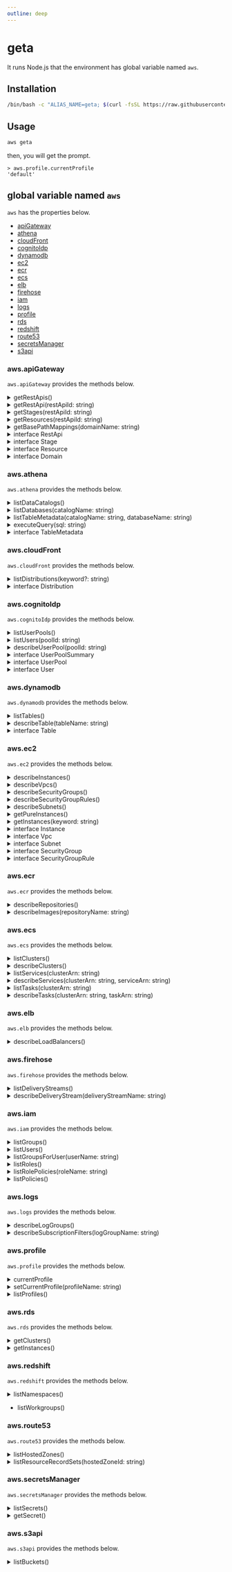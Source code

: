 ```yaml
---
outline: deep
---
```


# geta

It runs Node.js that the environment has global variable named `aws`.

## Installation

``` sh
/bin/bash -c "ALIAS_NAME=geta; $(curl -fsSL https://raw.githubusercontent.com/tomsdoo/aws-cli-alias/HEAD/install.sh)"
```

## Usage

``` sh
aws geta
```

then, you will get the prompt.

```
> aws.profile.currentProfile
'default'
```

## global variable named `aws`

`aws` has the properties below.

- [apiGateway](#aws-apigateway)
- [athena](#aws-athena)
- [cloudFront](#aws-cloudfront)
- [cognitoIdp](#aws-cognitoidp)
- [dynamodb](#aws-dynamodb)
- [ec2](#aws-ec2)
- [ecr](#aws-ecr)
- [ecs](#aws-ecs)
- [elb](#aws-elb)
- [firehose](#aws-firehose)
- [iam](#aws-iam)
- [logs](#aws-logs)
- [profile](#aws-profile)
- [rds](#aws-rds)
- [redshift](#aws-redshift)
- [route53](#aws-route53)
- [secretsManager](#aws-secretsmanager)
- [s3api](#aws-s3api)


### aws.apiGateway

`aws.apiGateway` provides the methods below.

<details><summary>getRestApis()</summary>

``` ts
getRestApis(): Promise<RestApi[]>
```

</details>

<details><summary>getRestApi(restApiId: string)</summary>

``` ts
getRestApi(restApiId: string): Promise<RestApi>
```

</details>

<details><summary>getStages(restApiId: string)</summary>

``` ts
getStages(restApiId: string): Promise<Stage[]>
```

</details>

<details><summary>getResources(restApiId: string)</summary>

``` ts
getResources(restApiId: string): Promise<Resource[]>
```

</details>

<details><summary>getBasePathMappings(domainName: string)</summary>

``` ts
getBasePathMappings(domainName: string): Promise<{
  basePath: string;
  restApiId: string;
  stage: string;
}[]>
```

</details>

<details><summary>interface RestApi</summary>

``` ts
interface RestApi {
  id: string;
  name: string;
  createdDate: string;
  version: string;
  apiKeySource: string;
  endpointConfiguration: {};
  tags: {};
  disableExecuteApiEndpoint: boolean;
  rootResourceId: string;
  consoleUrl: string;
  getStages: () => Promise<Stage[]>;
  getResources() => Promise<Resource[]>;
}
```

</details>

<details><summary>interface Stage</summary>

``` ts
interface Stage {
  deploymentId: string;
  stageName: string;
  cacheClusterEnabled: boolean;
  cacheClusterStatus: string;
  createdDate: string;
  lastUpdatedDate: string;
}
```

</details>

<details><summary>interface Resource</summary>

``` ts
interface Resource {
  id: string;
  parentId: string;
  pathPart: string;
  path: string;
  resourceMethods?: Record<string, object>;
}
```

</details>

<details><summary>interface Domain</summary>

``` ts
interface Domain {
  domainName: string;
  domainNameArn: string;
  certificateUploadDate: string;
  regionalDomainName: string;
  regionalHostedZoneId: string;
  regionalCertificateArn: string;
  endpointConfiguration: {
    types: string[];
  };
  domainNameStatus: string;
  securityPolicy: string;
  tags: {};
  routingMode: string;
  consoleUrl: string;
  getBasePathMapping: () => Promise<{
    basePath: string;
    restApiId: string;
    stage: string;
  }[]>;
}
```

</details>

### aws.athena

`aws.athena` provides the methods below.

<details><summary>listDataCatalogs()</summary>

``` ts
listDataCatalogs(): Promise<{
  CatalogName: string;
  Type: stringl
  Status: string;
  listDatabases: () => Promise<{
    Name: string;
    listTableMetadata() => Promise<TableMetadata[]>
  }[]>
}[]>
```

</details>

<details><summary>listDatabases(catalogName: string)</summary>

``` ts
listDatabases(catalogName: string): Promise<{
  Name: string;
  listTableMetadata() => Promise<TableMetadata[]>;
}[]>
```

</details>

<details><summary>listTableMetadata(catalogName: string, databaseName: string)</summary>

``` ts
listTableMetadata(
  catalogName: string,
  databaseName: string
): Promise<TableMetadata[]>
```

</details>

<details><summary>executeQuery(sql: string)</summary>

``` ts
executeQuery(sql: string): Promise<Record<string, unknwon>[]>
```

</details>


<details><summary>interface TableMetadata</summary>

``` ts
interface TableMetadata {
  Name: string;
  CreateTime: string;
  TableType: string;
  Columns: {
    Name: string;
    Type: sting;
    Comment: string;
  }[];
  PartitionKeys: {
    Name: string;
    Type: string;
    Comment: string;
  }[];
  Parameters: {
    EXTERNAL: string;
    inputformat: string;
    location: string;
    outputformat: string;
  };
}
```

</details>

### aws.cloudFront

`aws.cloudFront` provides the methods below.

<details><summary>listDistributions(keyword?: string)</summary>

``` ts
listDistributions(keyword?: string): Promise<Distribution[]>
```

</details>

<details><summary>interface Distribution</summary>

``` ts
interface Distribution {
  Id: string;
  ARN: string;
  ETag: string;
  Status: string;
  LastModifiedTime: string;
  DomainName: string;
  Aliases: {
    Quantity: number;
    Items: 
  };
  Origins: {
    Quantity: number;
    Items: 
  };
  OriginGroups: {
    Quantity: number;
  };
  DefaultCacheBahavior: {
    TargetOriginId: string;
    TrustedSigners: {};
    TrustedKeyGroups: {};
    ViewerProtocolPolicy: string;
    AllowedMethods: {};
    SmoothStreaming: boolean;
    Compress: boolean;
    LambdaFunctionAssociations: {};
    FunctionAssociations: {};
    FieldLevelEncryptionId: string;
    GrpcConfig: {
      Enabled: boolean;
    };
    FormattedValues: {};
    MinTTL: number;
    DefaultTTL: number;
    MaxTTL: number;
  };
  CacheBehaviors: {};
  CustomErrorResponses: {};
  Comment: string;
  PriceClass: string;
  Enabled: boolean;
  ViewerCertificate: {
    CloudFrontDefaultCertificate: boolean;
    SSLSupportMethod: string;
    MinumunProtocolversion: string;
    CertificateSource: string;
  };
  Restrictions: {};
  WebACLId: string;
  HttpVersion: string;
  IsIPV6Enabled: boolean;
  Staging: boolean;
  ConnectionMode: string;
  consoleUrl: string;
  hasS3Origins: boolean;
  s3Origins: string[];
  s3Buckets: string[];
}
```

</details>

### aws.cognitoIdp

`aws.cognitoIdp` provides the methods below.

<details><summary>listUserPools()</summary>

``` ts
listUserPools(
  options?: { type: "array" | "map" | "object"; key: string | null }
): Promise<
  UserPoolSummary[] |
  Map<string, UserPoolSummary> |
  Record<string, UserPoolSummary>
>
```

</details>

<details><summary>listUsers(poolId: string)</summary>

``` ts
listUsers(
  poolId: string,
  options?: {
    email?: string;
    mergeAttributes?: boolean;
  },
): Promise<Uesr[]>
```

</details>

<details><summary>describeUserPool(poolId: string)</summary>

``` ts
describeUserPool(poolId: string): Promise<UserPool>
```

</details>

<details><summary>interface UserPoolSummary</summary>

``` ts
interface UserPoolSummary {
  Id: string;
  Name: string;
  LambdaConfig: Record<string, string>;
  LastModifiedDate: string;
  CreationDate: string;
  listUsers: (options?: {
    email?: string;
    mergeAttributes?: boolean;
  }) => Promise<User[]>;
}
```

</details>

<details><summary>interface UserPool</summary>

``` ts
interface UserPool {
  Id: string;
  Name: string;
  Policies: {
    PasswordPolicy?: {
      MinimumLength: number;
      RequireUpperCase: boolean;
      RequireLowercase: boolean;
      RequireNumbers: boolean;
      RequireSymbols: boolean;
      TemporaryPasswordValidityDays: number;
    };
    [key: string]: object:
  };
  DeletionProtection: string;
  LambdaConfig: Record<string, string>;
  LastModifiedDate: string;
  CreationDate: string;
  SchemaAttributes: {
    Name: string;
    AttributeDataType: string;
    DeveloperOnlyAttribute: boolean;
    Mutable: boolean;
    Required: boolean;
    StringAttributeConstrains: Record<string, string>;
    NumberAttributeConstraints: Record<string, string>;
  }[];
  AutoVerifiedAttributes: string[];
  UsernameAttributes: string[];
  SmsVerificationMessage: string;
  EmailVerificationMessage: string;
  EmailVerificationSubject: string;
  VerificationMessageTemplate: {
    SmsMessage: string;
    EmailMessage: string;
    EmailSubjet: string;
    DefaultEmailOption: string;
  };
  SmsAuthenticationMessage: string;
  UserAttributeUpdateSettings: {};
  MfaConfiguration: string;
  EstimatedNumberOfUsers: number;
  EmailConfiguration: {
    SourceArn: string;
    EmailSendingAccount: string;
    From: string;
  };
  Domain: string;
  AdminCreateUserConfig: {
    AllowAdminCreateUserOnly: boolean;
    UnusedAccountValidityDays: number;
    InviteMessageTemplate: {
      SMSMessage: string;
      EmailMessage: string;
      EmailSubject: string;
    };
  };
  UsernameConfiguration: {
    CaseSensitive: boolean;
  };
  Arn: string;
  AccountRecoverySetting: {
    RecoveryMechanisms: {
      Priority: number;
      Name: string;
    }[];
  };
  UserPoolTier: string;
}
```

</details>

<details><summary>interface User</summary>

``` ts
interface User {
  UserName: string;
  Atributes: {
    Name: string;
    Value: string;
  }[];
  UserCreateDate: string;
  UserLastModifiedDate: string;
  Enabled: boolean;
  UserStatus: string;
  mergedAttributes?: Record<string, string>;
}
```

</details>


### aws.dynamodb

`aws.dynamodb` provides the methods below.

<details><summary>listTables()</summary>

``` ts
listTagles(): Promise<string[]>
```

</details>

<details><summary>describeTable(tableName: string)</summary>

``` ts
describeTable(tableName: string): Promise<Table[]>
```

</details>


<details><summary>interface Table</summary>

``` ts
interface Table {
  AttributeDefinitions: {
    AttributeName: string;
    AttributeType: string;
  }[];
  TableName: string;
  KeySchema: {
    AttributeName: string;
    KeyType: string;
  }[];
  TableStatus: string;
  CreationDateTime: string;
  ProvisionedThroughout: {
    NumberOfDecreasesToday: number;
    ReadCapacityUnits: number;
    WriteCapacityUnits: number;
  };
  TableSizeBytes: number;
  ItemCount: number;
  TableArn: string;
  TableId: string;
  BillingModeSummary: {
    BillingMode: string;
    LastUpdateToPayPerRequestDateTime: string;
  };
  GlobalSecondaryIndexes: {
    IndexName: string;
    KeySchema: {
      AttributeName: string;
      KeyType: string;
    }[];
    Projection: {
      ProjectionType: string;
    };
    IndexStatus: string;
    ProvisionedThroughout: {
      NumberOfDecreasesToday: number;
      ReadCapacityUnits: number;
      WriteCapacityUnits: number;
    };
    IndexSizeBytes: number;
    ItemCount: number;
    IndexArn: string;
    WarmThroughout: {
      ReadUnitsPerSecond: number;
      WriteUnitsPerSecond: number;
      Status: string;
    };
  }[];
  StreamSpecification: {
    StreamEnabled: boolean;
    StreamViewType: string;
  };
  LatestStreamLabel: string;
  LatestStreamArn: string;
  DeletionProtectionEnabled: boolean;
  WarmThroughout: {
    ReadUnitsPerSecond: number;
    WriteUnitsPerSecond: number;
    Status: string;
  };
}
```

</details>

### aws.ec2

`aws.ec2` provides the methods below.

<details><summary>describeInstances()</summary>

``` ts
describeInstances(): Promise<{
  ReservationId: string;
  OwnerId: string;
  Groups: {}[];
  Instances: Instance[];
}[]>
```

</details>

<details><summary>describeVpcs()</summary>

``` ts
describeVpcs(): Promise<Vpc[]>
```


</details>

<details><summary>describeSecurityGroups()</summary>

``` ts
describeSecurityGroups(): Promise<SecurityGroup[]>
```

</details>

<details><summary>describeSecurityGroupRules()</summary>

``` ts
describeSecurityGroupRules(
  filter?: { Name: string; Values: string[]; }[]
): Promise<SecurityGroupRule[]>
```

</details>

<details><summary>describeSubnets()</summary>

``` ts
describeSubnets(): Promise<Subnet[]>
```

</details>

<details><summary>getPureInstances()</summary>

``` ts
getPureInstances(): Promise<Instance[]>
```

</details>

<details><summary>getInstances(keyword: string)</summary>

``` ts
getInstances(keyword: string): Promise<(Instance & { tagObj: Record<string, string>; })[]>
```

</details>

<details><summary>interface Instance</summary>

``` ts
interface Instance {
  Architecture: string;
  BlockDeviceMappings: {}[];
  ClientToken: string;
  EbsOptimized: boolean;
  EnaSupport: boolean;
  Hypervisor: string;
  IamInstanceProfile: {};
  NetworkInterfaces: {}[];
  RootDeviceName: string;
  RootDeviceType: string;
  SecurityGroups: {}[];
  SourceDestCheck: boolean;
  Tags: {}[];
  VertualizationType: string;
  CpuOptions: {};
  CapacityReservationSpecification: {};
  HibernationOptions: {};
  MetadataOptions: {};
  EnclaveOptions: {};
  PlatformDetails: string;
  UsageOperation: string;
  UsageOperationUpdateTime: string;
  PrivateDnsNameOptions: {};
  MaintenanceOptions: {};
  CurrentInstanceBookMode: string;
  NetworkPerformanceOptions: {};
  Operator: {};
  InstanceId: string;
  ImageId: string;
  State: {};
  PrivateDnsName: string;
  PublicDnsName: string;
  StateTransitionReason: string;
  KeyName: string;
  AmiLaunchIndex: number;
  ProductCodes: {}[];
  InstanceType: string;
  LaunchTime: string;
  Placement: {};
  Monitoring: {};
  SubnetId: string;
  VpcId: string;
  PrivateIpAddress: string;
  PublicIpAddress: string;
}
```

</details>

<details><summary>interface Vpc</summary>

``` ts
interface Vpc {
  OwnerId: string;
  InstanceTenancy: string;
  CidrBlockAssociationSet: {
    AssociationId: string;
    CidrBlock: string;
    CidrBlockState: {
      State: string;
    };
  }[];
  IsDefault: boolean;
  Tags: {
    Key: string;
    Value: string;
  }[];
  BlockPublicAccessStates: {
    InternetGatewayBlockMode: string;
  };
  VpcId: string;
  State: string;
  CidrBlock: string;
  DhcpOptionsId: string;
}
```

</details>

<details><summary>interface Subnet</summary>

``` ts
interface Subnet {
  AvailabilityZoneId: string;
  MapCustomerOwnedIpOnLaunch: boolean;
  OwnerId: string;
  AssignIpv6AddressOnCreation: boolean;
  Ipv6CidrBlockAssociationSet: {}[];
  Tags: {
    Key: string;
    Value: string;
  }[];
  SubnetArn: string;
  EnableDns64: boolean;
  Ipv6Native: boolean;
  PrivateDnsNameOptionsOnLaunch: {
    HostnameType: string;
    EnableResoureNameDnsARecord: boolean;
    EnableResourceNameDnsAAAARecord: boolean;
  };
  BlockPublicAccessStates: {
    InternetGatewayBlockMode: string;
  };
  SubnetId: string;
  State: string;
  VpcId: string;
  CidrBlock: string;
  AvailableIpAddressCount: number;
  AvailabilityZone: string;
  DefaultForAz: boolean;
  MapPublicIpOnLaunch: boolean;
}
```

</details>

<details><summary>interface SecurityGroup</summary>

``` ts
interface SecurityGroup {
  GroupId: string;
  IpPermissionsEgress: {
    IpProtocol: string;
    FromPort: number;
    ToPort: number;
    UserIdGroupPairs: {
      Description: string;
      UserId: string;
      GroupId: string;
    }[];
  }[];
  Tags?: {
    Key: string;
    Value: string;
  }[];
  VpcId: string;
  SecurityGroupArn: string;
  OwnerId: string;
  GroupName: string;
  Description: string;
  IpPermissions: {
    IpProtocol: string;
    FromPort: number;
    ToPort: number;
    UserIdGroupPairs: {
      Description: string;
      UserId: string;
      GroupId: string;
    }[];
    IpRanges: {}[];
    Ipv6Ranges: {}[];
    PrefixListIds: {}[];
  }[];
  describeSecurityGroupRunes(): Promise<SecurityGroupRule[]>
}
```

</details>

<details><summary>interface SecurityGroupRule</summary>

``` ts
interface SecurityGroupRule {
  SecurityGroupRuleId: string;
  GroupId: string;
  GroupOwnerId: string;
  IsEgress: boolean;
  IpProtocol: string;
  FromPort: number;
  ToPort: number;
  CidrIpv4: string;
  Description: string;
  Tags?: {
    Key: string;
    Value: string;
  }[];
  SecurityGroupRuleArn: string;
}
```

</details>

### aws.ecr

`aws.ecr` provides the methods below.

<details><summary>describeRepositories()</summary>

``` ts
describeRepositories(): Promise<{
  repositoryArn: string;
  registryId: string;
  repositoryName: string;
  repositoryUri: string;
  createdAt: string;
  imageTagMutability: string;
  imageScanningConfiguration: {
    scanOnPush: boolean;
  };
  encryptionConfiguration: {
    encryptionType: string;
  };
  describeImages: () => Promise<{
    registryId: string;
    repositoryName: string;
    imageDigest: string;
    imageTags?: string[];
    imageSizeInBytes: number;
    imagePushedAt: string;
    imageManifestMediaType: string;
    artifactMediaType: string;
    lastRecordedPullTime: string;
  }[]>
}[]>
```

</details>

<details><summary>describeImages(repositoryName: string)</summary>

``` ts
describeImages(repositoryName: string): Promise<{
  registryId: string;
  repositoryName: string;
  imageDigest: string;
  imageTags?: string[];
  imageSizeInBytes: number;
  imagePushedAt: string;
  imageManifestMediaType: string;
  artifactMediaType: string;
  lastRecordedPullTime: string;
}[]>
```

</details>

### aws.ecs

`aws.ecs` provides the methods below.

<details><summary>listClusters()</summary>

``` ts
listClusters(): Promise<{
  clusterArn: string;
  describeClusters: () => Promise<{
    clusterArn: string;
    clusterName: string;
    status: string;
    registeredContainerInstancesCount: number;
    runningTasksCount: number;
    pendingTasksCount: number;
    activeServicesCount: number;
    statistics: {}[];
    tags: {}[];
    settings: {}[];
    capacityProviders: string[];
    defaultCapacityProviderStrategy: {
      capacityProvider: string;
      weight: number;
      base: number;
    }[];
    listServices: () => Promise<{}[]>;
  }[]>;
}[]>;
```

</details>

<details><summary>describeClusters()</summary>

``` ts
descibeClusters(clusterArn: string): Promise<{
  clusterArn: string;
  clusterName: string;
  status: string;
  registeredContainerInstancesCount: number;
  runningTasksCount: number;
  pendingTasksCount: number;
  activeServicesCount: number;
  statistics: {}[];
  tags: {}[];
  settings: {}[];
  capacityProviders: string[];
  defaultCapacityProviderStrategy: {
    capacityProvider: string;
    weight: number;
    base: number;
  }[];
  listServices: () => Promise<{}[]>;
}[]>
```

</details>

<details><summary>listServices(clusterArn: string)</summary>

``` ts
listServices(clusterArn: string): Promise<{
  clusterArn: string;
  serviceArn: string;
  describeServices: (): Promise<{
    serviceArn: string;
    serviceName: string;
    clusterArn: string;
    loadBalancers: {}[];
    serviceRegistries: {}[];
    status: string;
    desiredCount: number;
    runningCount: number;
    pendingCount: number;
    platformVersion: string;
    platformFamily: string;
    taskDefinition: string;
    deploymentConfiguration: {};
    deployments: {}[];
    roleArn: string;
    events: {}[];
    createdAt: string;
    placementConstraints: {}[];
    placementStrategy: {}[];
    networkConfiguration: {};
    healthCheckGracePeriodSeconds: number;
    schedulingStrategy: string;
    deploymentController: {
      type: string;
    };
    createdBy: string;
    enableECSManagedTags: boolean;
    propagateTags: string;
    enableExecuteCommand: boolean;
    availabilityZoneRebalancing: string;
  }[]>;
}[]>
```

</details>

<details><summary>describeServices(clusterArn: string, serviceArn: string)</summary>

``` ts
describeServices(clusterArn: string, serviceArn: string): Promise<{
  serviceArn: string;
  serviceName: string;
  clusterArn: string;
  loadBalancers: {}[];
  serviceRegistries: {}[];
  status: string;
  desiredCount: number;
  runningCount: number;
  pendingCount: number;
  platformVersion: string;
  platformFamily: string;
  taskDefinition: string;
  deploymentConfiguration: {};
  deployments: {}[];
  roleArn: string;
  events: {}[];
  createdAt: string;
  placementConstraints: {}[];
  placementStrategy: {}[];
  networkConfiguration: {};
  healthCheckGracePeriodSeconds: number;
  schedulingStrategy: string;
  deploymentController: {
    type: string;
  };
  createdBy: string;
  enableECSManagedTags: boolean;
  propagateTags: string;
  enableExecuteCommand: boolean;
  availabilityZoneRebalancing: string;
}[]>
```

</details>


<details><summary>listTasks(clusterArn: string)</summary>

``` ts
listTasks(clusterArn: string): Promise<{
  clusterArn: string;
  taskArn: string;
  describeTasks: () => Promise<{
    attachments: {
      idd: string;
      type: string;
      status: string;
      details: {}[];
    }[];
    attributes: {
      name: string;
      value: string;
    }[];
    availabilityZone: string;
    capacityProviderName: string;
    clusterArn: string;
    connectivity: string;
    connectivityAt: string;
    containers: {
      containerArn: string;
      taskArn: string;
      name: string;
      image: string;
      imageDigest: string;
      runtimeId: string;
      lastStatus: string;
      networkBindings: {}[];
      networkInterfaces: {}[];
      healthStatus: string;
      managedAgents: {}[];
      cpu: string;
    }[];
    cpu: string;
    createdAt: string;
    desiredStatus: string;
    enableExecuteCommand: boolean;
    group: string;
    healthStatus: string;
    lastStatus: string;
    launchType: string;
    memory: string;
    overrides: {
      containerOverrides: {}[];
      inferenceAcceleratorOverrides: {}[];
    };
    platformVersion: string;
    platformFamily: string;
    pullStartedAt: string;
    pullStoppedAt: string;
    startedAt: string;
    startedBy: string;
    tags: {}[];
    taskArn: string;
    taskDescription: string;
    version: number;
    ephemeralStorage: {
      sizeInGiB: number;
    };
    getExecuteCommand: () => string;
  }[]>;
}[]>
```


</details>

<details><summary>describeTasks(clusterArn: string, taskArn: string)</summary>

``` ts
describeTasks(clusterArn: string, taskArn: string): Promise<{
  attachments: {
    idd: string;
    type: string;
    status: string;
    details: {}[];
  }[];
  attributes: {
    name: string;
    value: string;
  }[];
  availabilityZone: string;
  capacityProviderName: string;
  clusterArn: string;
  connectivity: string;
  connectivityAt: string;
  containers: {
    containerArn: string;
    taskArn: string;
    name: string;
    image: string;
    imageDigest: string;
    runtimeId: string;
    lastStatus: string;
    networkBindings: {}[];
    networkInterfaces: {}[];
    healthStatus: string;
    managedAgents: {}[];
    cpu: string;
  }[];
  cpu: string;
  createdAt: string;
  desiredStatus: string;
  enableExecuteCommand: boolean;
  group: string;
  healthStatus: string;
  lastStatus: string;
  launchType: string;
  memory: string;
  overrides: {
    containerOverrides: {}[];
    inferenceAcceleratorOverrides: {}[];
  };
  platformVersion: string;
  platformFamily: string;
  pullStartedAt: string;
  pullStoppedAt: string;
  startedAt: string;
  startedBy: string;
  tags: {}[];
  taskArn: string;
  taskDescription: string;
  version: number;
  ephemeralStorage: {
    sizeInGiB: number;
  };
  getExecuteCommand: () => string;
}[]>
```

</details>

### aws.elb

`aws.elb` provides the methods below.

<details><summary>describeLoadBalancers()</summary>

``` ts
describeLoadBalancers(): Promise<{
  LoadBalancerArn: string;
  DNSName: string;
  CanonicalHostedZoneId: string;
  CreatedTime: string;
  LoadBalancerName: string;
  Scheme: string;
  VpcId: string;
  State: {
    Code: string;
  };
  Type: string;
  AvailabilityZones: {
    ZoneName: string;
    SubnetId: string;
    LoadBalancerAdresses: string[];
  }[];
  SecurityGroups: string[];
  IpAddressType: string;
  EnablePrefixForIpv6SourceNat: string;
}[]>
```

</details>

### aws.firehose

`aws.firehose` provides the methods below.

<details><summary>listDeliveryStreams()</summary>

``` ts
listDeliveryStreams(): Promise<string[]>
```

</details>

<details><summary>describeDeliveryStream(deliveryStreamName: string)</summary>

``` ts
describeDeliveryStream(deliveryStreamName: string): Promise<{
  DeliveryStreamName: string;
  DeliveryStreamArn: string;
  DeliveryStreamStatus: string;
  DeliveryStreamEncryptionConfiguration: {
    KeyType: string;
    Status: string;
  };
  DeliveryStreamType: string;
  VersionId: string;
  CreateTimestamp: string;
  Destinations: {
    DestinationId: string;
    S3DestinationDescription: {};
    ExtendedS3DestinationDescription: {};
  }[];
  HasMoreDestinations: boolean;
  consoleUrl: string;
}>
```

</details>


### aws.iam

`aws.iam` provides the methods below.

<details><summary>listGroups()</summary>

``` ts
listGroups(): Promise<{
  Path: string;
  GroupName: string;
  GroupId: string;
  Arn: string;
  CreateDate: string;
  consoleUrl: string;
}[]>
```

</details>

<details><summary>listUsers()</summary>

``` ts
listUsers(): Promise<{
  Path: string;
  UserName: string;
  UserId: string;
  Arn: string;
  CreateDate: string;
  consoleUrl: string;
  listGroupsForUser: Promise<{
    Path: string;
    GroupName: string;
    GroupId: string;
    Arn: string;
    CreateDate: string;
  }[]>
}[]>
```

</details>

<details><summary>listGroupsForUser(userName: string)</summary>

``` ts
listGroupsForUser(userName: string): Promise<{
  Path: string;
  GroupName: string;
  GroupId: string;
  Arn: string;
  CreateDate: string;
}[]>
```

</details>

<details><summary>listRoles()</summary>

``` ts
listRoles(): Promise<{
  Path: string;
  RoleName: string;
  RoleId: string;
  Arn: string;
  CreateDate: string;
  AssumeRolePolicyDocument: {
    Version: string;
    Statement: {
      Effect: string;
      Principal: {
        Service: string;
      };
      Action: string;
    }[];
  };
  Description: string;
  MaxSessionDuration: number;
  consoleUrl: string;
  listRolePolicies: Promise<string[]>;
}[]>
```

</details>

<details><summary>listRolePolicies(roleName: string)</summary>

``` ts
listRolePolicies(roleName: string): Promise<string[]>
```

</details>

<details><summary>listPolicies()</summary>

``` ts
listPolicies(): Promise<{
  PolicyName: string;
  PolicyId: string;
  Arn: string;
  Path: string;
  DefaultVersionId: string;
  AttachmentCount: number;
  PermissionBoundaryUsageCount: number;
  IsAttachable: boolean;
  CreateDate: string;
  UpdateDate: string;
  consoleUrl: string;
}[]>
```

</details>

### aws.logs

`aws.logs` provides the methods below.

<details><summary>describeLogGroups()</summary>

``` ts
describeLogGroups(): Promise<{
  logGroupName: string;
  creationTime: number;
  retentionInDays: number;
  metricFilterCount: number;
  arn: string;
  storeBytes: number;
  logGroupClass: string;
  logGroupArn: string;
  consoleUrl: string;
  describeSubscriptionFilters: Promise<{
    filterName: string;
    logGroupName: string;
    filterPattern: string;
    destinationArn: string;
    distribution: string;
    applyOnTransformedLogs: boolean;
    creationTime: number;
  }[]>;
}[]>
```

</details>

<details><summary>describeSubscriptionFilters(logGroupName: string)</summary>

``` ts
describeSubscriptionFilters(logGroupName: string): Promise<{
  filterName: string;
  logGroupName: string;
  filterPattern: string;
  destinationArn: string;
  distribution: string;
  applyOnTransformedLogs: boolean;
  creationTime: number;
}[]>
```

</details>

### aws.profile

`aws.profile` provides the methods below.

<details><summary>currentProfile</summary>

``` ts
get currentProfile(): string
```

</details>

<details><summary>setCurrentProfile(profileName: string)</summary>

``` ts
setCurrentProfile(profileName: string): Promise<void>
```

</details>


<details><summary>listProfiles()</summary>

``` ts
listProfiles(): Promise<string[]>
```

</details>

### aws.rds

`aws.rds` provides the methods below.

<details><summary>getClusters()</summary>

``` ts
getClusters(): Promise<{
  AllocatedStorage: number;
  AvailabilityZones: string[];
  BackupRetensionPeriod: number;
  DatabaseName: string;
  DBClusterIdentifier: string;
  DBClusterParameterGroup: string;
  DBSubnetGroup: string;
  Status: string;
  EarliestRestorableTime: string;
  Endpoint: string;
  ReaderEndpoint: string;
  MultiAZ: boolean;
  Engine: string;
  EngineVersion: string;
  LatestRestorableTime: string;
  Port: number;
  MasterUsername: string;
  PreferredBackupWindow: string;
  PreferredMaintenanceWindow: string:
  DBClusterMembers: {
    DBInstanceIdentifier: string;
    IsClusterWriter: boolean;
    DBClusterParameterGroupStatus: string;
    PromotionTier: number;
  }[];
  VpcSecurityGroups: {
    VpcSecurityGroupId: string;
    Status: string;
  }[];
  HostedZoneId: string;
  StorageEncrypted: boolean;
  KmsKeyId: string;
  DbClusterResourceId: string;
  DBClusterArn: string;
  IAMDatabaseAuthenticationEnabled: boolean;
  ClusterCreateTime: string;
  EnabledCloudwatchLogsExports: string[];
  EngineMode: string;
  DeletionProtection: boolean;
  HttpEndpointEnabled: boolean;
  ActivityStreamStatus: string;
  CopyTagsToSnapshot: boolean;
  CrossAccountClone: boolean;
  TagList: {
    Key: string;
    Value: string;
  }[];
  AutoMinorVersionUpgrade: boolean;
  DatabaseInsightsMode: string;
  NetworkType: string;
  LocalWriteForwardingStatus: string;
  EngineLifecycleSupport: string;
}[]>
```

</details>

<details><summary>getInstances()</summary>

``` ts
getInstances(): Promise<{
  DBInstanceIdentifier: string;
  DBInstanceClass: string;
  Engine: string;
  DBInstanceStatus: string;
  MasterUsername: string;
  Endpoint: {
    Address: string;
    Port: number;
    HostedZoneId: string;
  };
  AllocatedStorage: number;
  InstanceCreateTime: string;
  PreferredBackupWindow: string;
  BackupRetentionPeriod: number;
  VpcSecurityGroups: {
    VpcSecurityGroupId: string;
    Status: string;
  }[];
  DBParameterGroups: {
    DBParameterGroupName: string;
    ParameterApplyStatus: string;
  }[];
  AvailabilityZone: string;
  DBSubnetGroup: {};
  PreferredMaintenanceWindow: string;
  EngineVersion: string;
  AutoMinorVersionUpgrade: boolean;
  LicenseModel: string;
  PubliclyAccessible: boolean;
  StorageType: string;
  KmsKeyId: string;
  CACertificateIdentifier: string;
  DBInstanceArn: string;
  TagList: {
    Key: string;
    Value: string;
  }[];
  NetworkType: string;
  MasterUserSecret: {
    SecretArn: string;
    SecretStatus: string;
    KmsKeyId: string;
  };
  CertificateDetails: {
    CAIdentifier: string;
    ValidTill: string;
  };
}[]>
```

</details>

### aws.redshift

`aws.redshift` provides the methods below.

<details><summary>listNamespaces()</summary>

``` ts
listNamespaces(): Promise<{
  adminPasswordSecretArg: string;
  adminUsername: string;
  creationDate: string;
  dbName: string;
  defaultIamRoleArn: string;
  iamRoles: string[];
  kmsKeyId: string;
  logExports: string[];
  namespaceArn: string;
  namespaceId: string;
  namespaceName: string;
  status: string;
}[]>
```

</details>

- listWorkgroups()


### aws.route53

`aws.route53` provides the methods below.

<details><summary>listHostedZones()</summary>

``` ts
listHostedZones(): Promise<{
  Id: string;
  Name: string;
  CallerReference: string;
  Config: {
    Comment: string;
    PrivateZone: boolean;
  };
  ResourceRecordSetCount: number;
  consoleUrl: string;
  listResourceRecordSets: () => Promise<{
    Name: string;
    Type: string;
    TTL: number;
    ResourceRecords: {
      Value: string;
    }[];
  }[]>;
}[]>
```

</details>

<details><summary>listResourceRecordSets(hostedZoneId: string)</summary>

``` ts
listResourceRecordSets(hostedZoneId: string): Promise<{
  Name: string;
  Type: string;
  TTL: number;
  ResourceRecords: {
    Value: string;
  }[];
}[]>
```

</details>

### aws.secretsManager

`aws.secretsManager` provides the methods below.

<details><summary>listSecrets()</summary>

``` ts
listSecrets(keyword?: string, onlyNames?: boolean): Promise<{
  ARN: string;
  Name: string;
  Description: string;
  LastChangedDate: string;
  LastAccessedDate: string;
  Tags: {
    Key: string;
    Value: string;
  }[];
  SecretVersionsToStages: Record<string, string[]>;
  CreatedDate: string;
}[]>
```

</details>

<details><summary>getSecret()</summary>

``` ts
getSecret(secretName: string): Promise<{
  ARN: string;
  Name: string;
  VersionId: string;
  SecretString: string;
  VersionStages: string[];
  CreatedDate: string;
  value: Record<string, string | number>;
}>
```

</details>

### aws.s3api

`aws.s3api` provides the methods below.

<details><summary>listBuckets()</summary>

``` ts
listBuckets(): Promise<{ Name: string; CreationDate: string; }>
```

</details>


